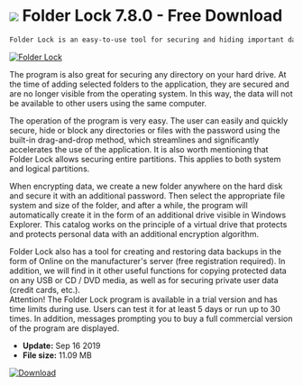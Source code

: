# ![](https://cdn.softexe.net/static/icon/6/folder-lock-8947.png) Folder Lock 7.8.0 - Free Download

```sh
Folder Lock is an easy-to-use tool for securing and hiding important data with a password. The program has an advanced encryption mechanism that allows you to protect user files with a 256-bit algorithm. In this case, people using the program do not have to worry about the possible theft of their data.
```
[![Folder Lock](https://gallery.dpcdn.pl/imgc/Tools/9128/g_-_420x350_1.5_-_x20120626110125_00.jpg)](https://softexe.net/win/security-privacy/encryption/folder-lock:hadg.html)

The program is also great for securing any directory on your hard drive. At the time of adding selected folders to the application, they are secured and are no longer visible from the operating system. In this way, the data will not be available to other users using the same computer.
 
 
 The operation of the program is very easy. The user can easily and quickly secure, hide or block any directories or files with the password using the built-in drag-and-drop method, which streamlines and significantly accelerates the use of the application. It is also worth mentioning that Folder Lock allows securing entire partitions. This applies to both system and logical partitions. 
 
 
 When encrypting data, we create a new folder anywhere on the hard disk and secure it with an additional password. Then select the appropriate file system and size of the folder, and after a while, the program will automatically create it in the form of an additional drive visible in Windows Explorer. This catalog works on the principle of a virtual drive that protects and protects personal data with an additional encryption algorithm. 
 
 
 Folder Lock also has a tool for creating and restoring data backups in the form of Online on the manufacturer's server (free registration required). In addition, we will find in it other useful functions for copying protected data on any USB or CD / DVD media, as well as for securing private user data (credit cards, etc.).  
 Attention!
 The Folder Lock program is available in a trial version and has time limits during use. Users can test it for at least 5 days or run up to 30 times. In addition, messages prompting you to buy a full commercial version of the program are displayed.


- **Update:** Sep 16 2019
- **File size:** 11.09 MB

[![Download](https://cdn.softexe.net/static/img/download.png)](https://softexe.net/win/security-privacy/encryption/folder-lock:hadg.html)

